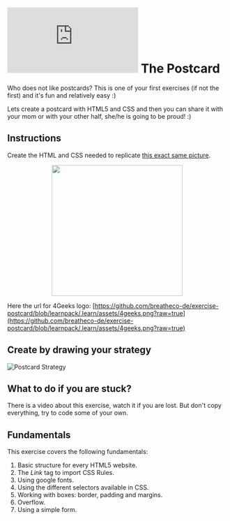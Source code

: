 # ![alt text](https://assets.breatheco.de/apis/img/images.php?blob&random&cat=icon&tags=breathecode,32)  The Postcard

Who does not like postcards? This is one of your first exercises (if not the first) and it's fun and relatively easy :)

Lets create a postcard with HTML5 and CSS and then you can share it with your mom or with your other half, she/he is going to be proud! :)

## Instructions

Create the HTML and CSS needed to replicate [this exact same picture](https://github.com/breatheco-de/exercise-postcard/blob/master/preview.png?raw=true).

<p align="center"><img height="300px" src="https://github.com/breatheco-de/exercise-postcard/blob/learnpack/.learn/assets/strategy.gif?raw=true" /></p>

Here the url for 4Geeks logo: [https://github.com/breatheco-de/exercise-postcard/blob/learnpack/.learn/assets/4geeks.png?raw=true](https://github.com/breatheco-de/exercise-postcard/blob/learnpack/.learn/assets/4geeks.png?raw=true)

## Create by drawing your strategy

![Postcard Strategy](https://github.com/breatheco-de/exercise-postcard/blob/learnpack/.learn/assets/strategy.gif?raw=true)

## What to do if you are stuck?

There is a video about this exercise, watch it if you are lost. But don't copy everything, try to code some of your own.

## Fundamentals
This exercise covers the following fundamentals:
1. Basic structure for every HTML5 website.
2. The *Link* tag to import CSS Rules.
3. Using google fonts.
3. Using the different selectors available in CSS.
4. Working with boxes: border, padding and margins.
5. Overflow.
6. Using a simple form.

